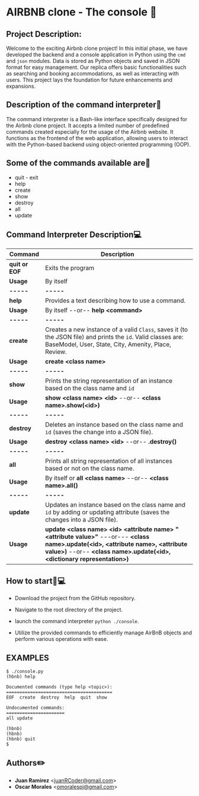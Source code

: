#		AIRBNB clone - The console :city_sunrise:

## Project Description:


Welcome to the exciting Airbnb clone project! In this initial phase, we have developed the backend and a console application in Python using the `cmd` and `json` modules.
Data is stored as Python objects and saved in JSON format for easy management. Our replica offers basic functionalities such as searching and booking accommodations,
as well as interacting with users. This project lays the foundation for future enhancements and expansions.


## Description of the command interpreter:speech_balloon:

The command interpreter is a Bash-like interface specifically designed for the Airbnb clone project. It accepts a limited
number of predefined commands created especially for the usage of the Airbnb website. It functions as the frontend of the
web application, allowing users to interact with the Python-based backend using object-oriented programming (OOP).

## Some of the commands available are:floppy_disk:

- quit - exit
- help
- create
- show
- destroy
- all
- update

## Command Interpreter Description:computer:
|Command| Description |
|--|--|
| **quit or EOF** | Exits the program |
| **Usage** | By itself |
| **-----** | **-----** |
| **help** | Provides a text describing how to use a command.  |
| **Usage** | By itself --or-- **help <command\>** |
| **-----** | **-----** |
| **create** | Creates a new instance of a valid `Class`, saves it (to the JSON file) and prints the `id`.  Valid classes are: BaseModel, User, State, City, Amenity, Place, Review. |
| **Usage** | **create <class name\>**|
| **-----** | **-----** |
| **show** | Prints the string representation of an instance based on the class name and `id`  |
| **Usage** | **show <class name\> <id\>** --or-- **<class name\>.show(<id\>)**|
| **-----** | **-----** |
| **destroy** | Deletes an instance based on the class name and `id` (saves the change into a JSON file).  |
| **Usage** | **destroy <class name\> <id\>** --or-- **<class name>.destroy(<id>)** |
| **-----** | **-----** |
| **all** | Prints all string representation of all instances based or not on the class name.  |
| **Usage** | By itself or **all <class name\>** --or-- **<class name\>.all()** |
| **-----** | **-----** |
| **update** | Updates an instance based on the class name and `id` by adding or updating attribute (saves the changes into a JSON file).  |
| **Usage** | **update <class name\> <id\> <attribute name\> "<attribute value\>"** ---or--- **<class name\>.update(<id\>, <attribute name\>, <attribute value\>)** --or-- **<class name\>.update(<id\>, <dictionary representation\>)**|


## How to start:book::computer:

- Download the project from the GitHub repository.

- Navigate to the root directory of the project.

- launch the command interpreter `python ./console`.

- Utilize the provided commands to efficiently manage AirBnB objects and perform various operations with ease.

## EXAMPLES

```
$ ./console.py
(hbnb) help

Documented commands (type help <topic>):
========================================
EOF  create  destroy  help  quit  show

Undocumented commands:
======================
all update

(hbnb) 
(hbnb) 
(hbnb) quit
$
```

## Authors:pencil2:

- **Juan Ramirez**   <<juanRCoder@gmail.com>>
- **Oscar Morales**  <<omoralespj@gmail.com>>
